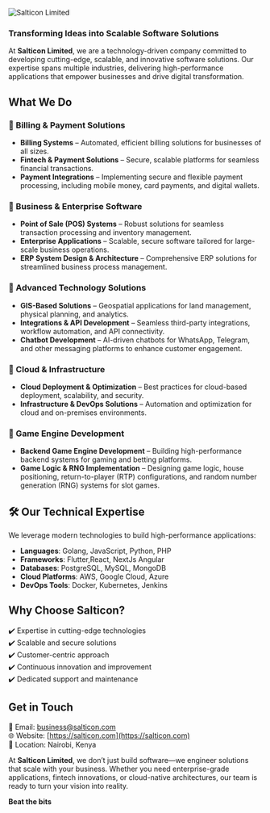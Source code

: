 ![Salticon Limited](https://salticon.com/logo.png)

### **Transforming Ideas into Scalable Software Solutions**  

At **Salticon Limited**, we are a technology-driven company committed to developing cutting-edge, scalable, and innovative software solutions. Our expertise spans multiple industries, delivering high-performance applications that empower businesses and drive digital transformation.  

## **What We Do**  

### **🔹 Billing & Payment Solutions**  
- **Billing Systems** – Automated, efficient billing solutions for businesses of all sizes.  
- **Fintech & Payment Solutions** – Secure, scalable platforms for seamless financial transactions.  
- **Payment Integrations** – Implementing secure and flexible payment processing, including mobile money, card payments, and digital wallets.  

### **🔹 Business & Enterprise Software**  
- **Point of Sale (POS) Systems** – Robust solutions for seamless transaction processing and inventory management.  
- **Enterprise Applications** – Scalable, secure software tailored for large-scale business operations.  
- **ERP System Design & Architecture** – Comprehensive ERP solutions for streamlined business process management.  

### **🔹 Advanced Technology Solutions**  
- **GIS-Based Solutions** – Geospatial applications for land management, physical planning, and analytics.  
- **Integrations & API Development** – Seamless third-party integrations, workflow automation, and API connectivity.  
- **Chatbot Development** – AI-driven chatbots for WhatsApp, Telegram, and other messaging platforms to enhance customer engagement.  

### **🔹 Cloud & Infrastructure**  
- **Cloud Deployment & Optimization** – Best practices for cloud-based deployment, scalability, and security.  
- **Infrastructure & DevOps Solutions** – Automation and optimization for cloud and on-premises environments.  

### **🔹 Game Engine Development**  
- **Backend Game Engine Development** – Building high-performance backend systems for gaming and betting platforms.  
- **Game Logic & RNG Implementation** – Designing game logic, house positioning, return-to-player (RTP) configurations, and random number generation (RNG) systems for slot games.  

## 🛠️ Our Technical Expertise

We leverage modern technologies to build high-performance applications:

- **Languages**: Golang, JavaScript, Python, PHP
- **Frameworks**: Flutter,React, NextJs Angular
- **Databases**: PostgreSQL, MySQL, MongoDB
- **Cloud Platforms**: AWS, Google Cloud, Azure
- **DevOps Tools**: Docker, Kubernetes, Jenkins

## Why Choose Salticon?

✔️ Expertise in cutting-edge technologies  
✔️ Scalable and secure solutions  
✔️ Customer-centric approach  
✔️ Continuous innovation and improvement  
✔️ Dedicated support and maintenance  

## Get in Touch

📧 Email: [business@salticon.com](mailto:business@salticon.com)  
🌐 Website: [https://salticon.com](https://salticon.com)  
📍 Location: Nairobi, Kenya  

At **Salticon Limited**, we don’t just build software—we engineer solutions that scale with your business. Whether you need enterprise-grade applications, fintech innovations, or cloud-native architectures, our team is ready to turn your vision into reality.  

 **Beat the bits** 

